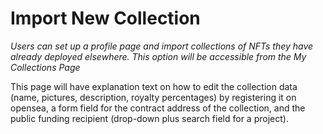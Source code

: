 # Import New Collection

_Users can set up a profile page and import collections of NFTs they have already deployed elsewhere. This option will be accessible from the My Collections Page_

This page will have explanation text on how to edit the collection data (name, pictures, description, royalty percentages) by registering it on opensea, a form field for the contract address of the collection, and the public funding recipient (drop-down plus search field for a project).&#x20;
